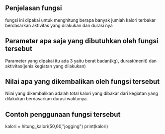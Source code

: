 ## Penjelasan fungsi
fungsi ini dipakai untuk menghitung berapa banyak jumlah kalori terbakar berdasarkan aktivitas yang dilakukan dan durasi nya

## Parameter apa saja yang dibutuhkan oleh fungsi tersebut
Parameter yang dipakai itu ada 3 yaitu berat badan(kg), durasi(menit) dan aktivitas(jenis kegiatan yang dilakukan)

## Nilai apa yang dikembalikan oleh fungsi tersebut
Nilai yang dikembalikan adalah total kalori yang dibakar dari kegiatan yang dilakukan berdasarkan durasi waktunya. 

## Contoh penggunaan fungsi tersebut
kalori = hitung_kalori(50,60,"jogging")
print(kalori)
